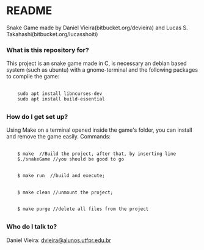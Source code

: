 # README #

Snake Game made by Daniel Vieira(bitbucket.org/devieira) and Lucas S. Takahashi(bitbucket.org/lucasshoiti)

### What is this repository for? ###

This project is an snake game made in C, is necessary an debian based system (such as ubuntu) with a gnome-terminal and the following packages to compile the game:
##
		sudo apt install libncurses-dev
		sudo apt install build-essential
##

### How do I get set up? ###

Using Make on a terminal opened inside the game's folder, you can install and remove the game easily.
Commands:
##
		$ make 	//Build the project, after that, by inserting line
		$./snakeGame //you should be good to go
##
		$ make run  //build and execute;
##
		$ make clean //unmount the project;
##
		$ make purge //delete all files from the project

##

### Who do I talk to? ###

Daniel Vieira: dvieira@alunos.utfpr.edu.br
